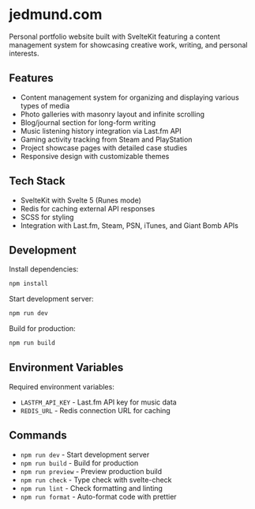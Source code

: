 # jedmund.com

Personal portfolio website built with SvelteKit featuring a content management system for showcasing creative work, writing, and personal interests.

## Features

- Content management system for organizing and displaying various types of media
- Photo galleries with masonry layout and infinite scrolling
- Blog/journal section for long-form writing
- Music listening history integration via Last.fm API
- Gaming activity tracking from Steam and PlayStation
- Project showcase pages with detailed case studies
- Responsive design with customizable themes

## Tech Stack

- SvelteKit with Svelte 5 (Runes mode)
- Redis for caching external API responses
- SCSS for styling
- Integration with Last.fm, Steam, PSN, iTunes, and Giant Bomb APIs

## Development

Install dependencies:
```bash
npm install
```

Start development server:
```bash
npm run dev
```

Build for production:
```bash
npm run build
```

## Environment Variables

Required environment variables:
- `LASTFM_API_KEY` - Last.fm API key for music data
- `REDIS_URL` - Redis connection URL for caching

## Commands

- `npm run dev` - Start development server
- `npm run build` - Build for production
- `npm run preview` - Preview production build
- `npm run check` - Type check with svelte-check
- `npm run lint` - Check formatting and linting
- `npm run format` - Auto-format code with prettier